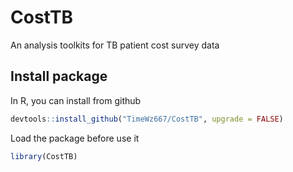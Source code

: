 # CostTB
An analysis toolkits for TB patient cost survey data


## Install package
In R, you can install from github
```r
devtools::install_github("TimeWz667/CostTB", upgrade = FALSE)
```

Load the package before use it
```r
library(CostTB)
```
